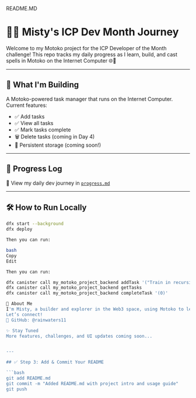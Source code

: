 README.MD

# 🧙‍♀️ Misty's ICP Dev Month Journey

Welcome to my Motoko project for the ICP Developer of the Month challenge! This repo tracks my daily progress as I learn, build, and cast spells in Motoko on the Internet Computer 🌐💫

---

## 🎯 What I'm Building

A Motoko-powered task manager that runs on the Internet Computer. Current features:

- ✅ Add tasks
- ✅ View all tasks
- ✅ Mark tasks complete
- 🗑️ Delete tasks (coming in Day 4)
- 💾 Persistent storage (coming soon!)

---

## 🧪 Progress Log

📅 View my daily dev journey in [`progress.md`](./progress.md)

---

## 🛠 How to Run Locally

```bash
dfx start --background
dfx deploy

Then you can run:

bash
Copy
Edit

Then you can run:

dfx canister call my_motoko_project_backend addTask '("Train in recursion dojo 🥋")'
dfx canister call my_motoko_project_backend getTasks
dfx canister call my_motoko_project_backend completeTask '(0)'

🌱 About Me
I'm Misty, a builder and explorer in the Web3 space, using Motoko to level up on the Internet Computer.
Let’s connect!
👾 GitHub: @rainwaters11

✨ Stay Tuned
More features, challenges, and UI updates coming soon...


---

## ✅ Step 3: Add & Commit Your README

```bash
git add README.md
git commit -m "Added README.md with project intro and usage guide"
git push
